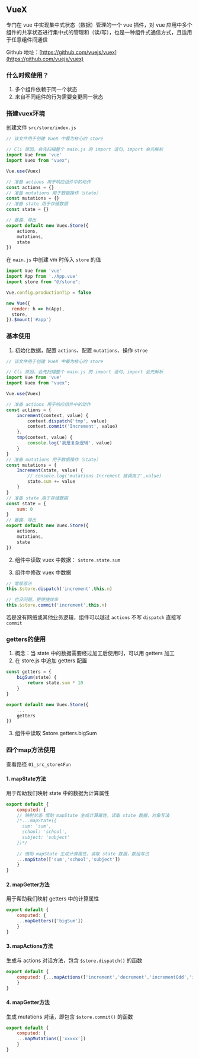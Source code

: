 ## VueX

专门在 vue 中实现集中式状态（数据）管理的一个 vue 插件，对 vue 应用中多个组件的共享状态进行集中式的管理和（读/写），也是一种组件式通信方式，且适用于任意组件间通信

Github 地址：[https://github.com/vuejs/vuex](https://github.com/vuejs/vuex)

### 什么时候使用？

1. 多个组件依赖于同一个状态
2. 来自不同组件的行为需要变更同一状态

### 搭建vuex环境

创建文件 `src/store/index.js`
```js
// 该文件用于创建 VueX 中最为核心的 store

// Cli 原因，会先扫描整个 main.js 的 import 语句，import 会先解析
import Vue from 'vue'
import Vuex from "vuex";

Vue.use(Vuex)

// 准备 actions 用于响应组件中的动作
const actions = {}
// 准备 mutations 用于数据操作（state）
const mutations = {}
// 准备 state 用于存储数据
const state = {}

// 暴露、导出
export default new Vuex.Store({
    actions,
    mutations,
    state
})
```

在 `main.js` 中创建 vm 时传入 `store` 的值

```js
import Vue from 'vue'
import App from './App.vue'
import store from "@/store";

Vue.config.productionTip = false

new Vue({
  render: h => h(App),
  store,
}).$mount('#app')

```


### 基本使用

1. 初始化数据，配置 `actions`、配置 `mutations`、操作 `stroe`

```js
// 该文件用于创建 VueX 中最为核心的 store

// Cli 原因，会先扫描整个 main.js 的 import 语句，import 会先解析
import Vue from 'vue'
import Vuex from "vuex";

Vue.use(Vuex)

// 准备 actions 用于响应组件中的动作
const actions = {
    increment(context, value) {
        context.dispatch('tmp', value)
        context.commit('Increment', value)
    },
    tmp(context, value) {
        console.log('我是复杂逻辑', value)
    }
}
// 准备 mutations 用于数据操作（state）
const mutations = {
    Increment(state, value) {
        // console.log('mutations Increment 被调用了',value)
        state.sum += value
    }
}
// 准备 state 用于存储数据
const state = {
    sum: 0
}
// 暴露、导出
export default new Vuex.Store({
    actions,
    mutations,
    state
})

```

2. 组件中读取 vuex 中数据： `$store.state.sum`

3. 组件中修改 vuex 中数据

```js
// 常规写法
this.$store.dispatch('increment',this.n)

// 也没问题，更便捷效率
this.$store.commit('increment',this.n)
```

若是没有网络或其他业务逻辑，组件可以越过 `actions` 不写 `dispatch` 直接写 `commit`


### getters的使用

1. 概念：当 state 中的数据需要经过加工后使用时，可以用 getters 加工
2. 在 store.js 中追加 getters 配置
```js
const getters = {
    bigSum(state) {
        return state.sum * 10
    }
}

export default new Vuex.Store({
    ...
    getters
})
```
3. 组件中读取 $store.getters.bigSum


###  四个map方法使用

查看路径 `01_src_store4Fun`

#### 1. mapState方法
用于帮助我们映射 state 中的数据为计算属性

```js
export default {
    computed: {
    // 映射状态 借助 mapState 生成计算属性，读取 state 数据，对象写法
    /*...mapState({
      sum: 'sum',
      school: 'school',
      subject: 'subject'
    })*/
        
    // 借助 mapState 生成计算属性，读取 state 数据，数组写法
    ...mapState(['sum','school','subject'])
    }
}
```

#### 2. mapGetter方法
用于帮助我们映射 getters 中的计算属性
```js
export default {
    computed: {
    ...mapGetters(['bigSum'])
    }
}
```

#### 3. mapActions方法
生成与 actions 对话方法，包含 `$store.dispatch()` 的函数
```js
export default {
    computed: {...mapActions(['increment','decrement','incrementOdd','incrementWait']),
    }
}
```
#### 4. mapGetter方法
生成 mutations 对话，即包含 `$store.commit()` 的函数
```js
export default {
    computed: {
    ...mapMutations(['xxxxx'])
    }
}
```
